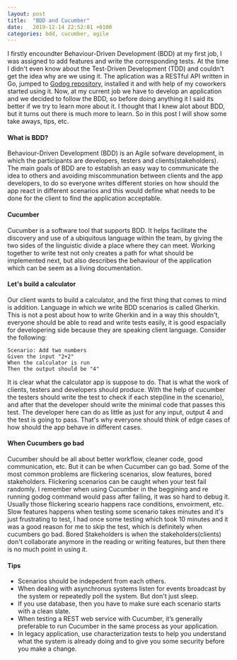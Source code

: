```yaml
---
layout: post
title:  "BDD and Cucumber"
date:   2019-12-14 22:52:01 +0100
categories: bdd, cucumber, agile
---
```

I firstly encoundter Behaviour-Driven Development (BDD) at my first job, I was assigned to add features and write the corresponding tests. At the time I didn't even know about the Test-Driven Development (TDD) and couldn't get the idea why are we using it. The aplication was a RESTful API written in Go, jumped to [Godog repository](https://github.com/DATA-DOG/godog), installed it and with help of my coworkers started using it. Now, at my current job we have to develop an application and we decided to follow the BDD, so before doing anything it I said its better if we try to learn more about it. I thought that I knew alot about BDD, but it turns out there is much more to learn. So in this post I will show some take aways, tips, etc. 
#### What is BDD?
Behaviour-Driven Development (BDD) is an Agile sofware development, in which the participants are developers, testers and clients(stakeholders). The main goals of BDD are to establish an easy way to communicate the idea to others and avoiding miscommunation between clients and the app developers, to do so everyone writes different stories on how should the app react in different scenarios and this would define what needs to be done for the client to find the application acceptable.

#### Cucumber
Cucumber is a software tool that supports BDD. It helps facilitate the discovery and use of a ubiquitous language within the team, by giving the two sides of the linguistic divide a place where they can meet. Working together to write test not only creates a path for what should be implemented next, but also describes the behaviour of the application which can be seem as a living documentation.

#### Let's build a calculator
Our client wants to build a calculator, and the first thing that comes to mind is addition. Language in which we write BDD scenarios is called Gherkin. This is not a post about how to write Gherkin and in a way this shouldn't, everyone should be able to read and write tests easily, it is good espacially for developering side because they are speaking client language. Consider the following:
```
Scenario: Add two numbers
Given the input "2+2"
When the calculator is run 
Then the output should be "4"
```
It is clear what the calculator app is suppose to do. That is what the work of clients, testers and developers should produce.
With the help of cucumber the testers should write the test to check if each step(line in the scenario), and after that the developer should write the minimal code that passes this test. The developer here can do as little as just for any input, output 4 and the test is going to pass. That's why everyone should think of edge cases of how should the app behave in different cases. 

#### When Cucumbers go bad
Cucumber should be all about better workflow, cleaner code, good communication, etc. But it can be when Cucumber can go bad. Some of the most common problems are flickering scenarios, slow features, bored stakeholders. Flickering scenarios can be caught when your test fail randomly. I remember when using Cucumber in the beggining and re running godog command would pass after failing, it was so hard to debug it. Usually those flickering sceario happens race conditions, envoirment, etc. Slow features happens when testing some scenario takes minutes and it's just frustrating to test, I had once some testing which took 10 minutes and it was a good reason for me to skip the test, which is definitely when cucumbers go bad. Bored Stakeholders is when the stakeholders(clients) don't collaborate anymore in the reading or writing features, but then there is no much point in using it.


#### Tips
* Scenarios should be indepedent from each others.
* When dealing with asynchronus systems listen for events broadcast by the system or repeatedly poll the system. But don't just sleep.
* If you use database, then you have to make sure each scenario starts with a clean slate.
* When testing a REST web service with Cucumber, it’s generally preferable to run Cucumber in the same process as your application.
* In legacy application, use characterization tests to help you understand what the system is already doing and to give you some security before you make a change.
